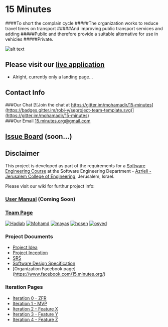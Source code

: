 # 15 Minutes
####To short the complain cycle
#####The organization works to reduce travel times on transport
#####And improving public transport services and adding
#####Public and therefore provide a suitable alternative for use in vehicles
#####Private.
<br />


![alt text](https://github.com/mohamadir/15-minutes/blob/master/logo.jpg "Logo Title Text 1")

## Please visit our [live application](https://15min.azurewebsites.net/)
- Alright, currently only a landing page...

## Contact Info
###Our Chat
[![Join the chat at https://gitter.im/mohamadir/15-minutes](https://badges.gitter.im/robi-y/seproject-team-template.svg)](https://gitter.im/mohamadir/15-minutes)
<br />
###Our Email
15.minutes.org@gmail.com


## [Issue Board](https://huboard.com/robi-y/seproject-team-template#/) (soon...)

## Disclaimer
This project is developed as part of the requirements for a [Software Engineering Course](https://github.com/jce-il/se-class/wiki) at the Software Engineering Department - [Azrieli - Jerusalem College of Engineering](http://www.jce.ac.il/), Jerusalem, Israel.

Please visit our wiki for furthur project info: 

### [User Manual](../../wiki/user-manual) (Coming Soon)

### [Team Page](../../wiki/team)
[![Hadiab](https://avatars2.githubusercontent.com/u/8047742?v=3&u=cb3649ac4510b5df3fbec80caef9f32f992263c6&s=140)](https://github.com/hadiab)
[![Mohamd](https://avatars3.githubusercontent.com/u/17565537?v=3&u=447f3952a4221744da8803cfb4599dddcf033a86&s=140)](https://github.com/mohamadir)
[![mayas]()](https://github.com/mayasma)
[![hosen](https://avatars0.githubusercontent.com/u/17565534?v=3&u=3830bc7eeef96087d0bdda7d0feb784f0feec245&s=140)](https://github.com/hosenja)
[![osyed](https://avatars3.githubusercontent.com/u/17565547?v=3&u=4725c9270895a13711af0c4785dd0c3b68047bc1&s=140)](https://github.com/osyejda)


### Project Documents
- [Project Idea](../../wiki/idea)
- [Project Inception](../../wiki/Project-Inception-and-Planing)
- [SRS](https://docs.google.com/document/d/1aWuRR5wPazvdNnR78T3rhJyu5o6wizhHf5sQ3-4jaDs/edit)
- [Software Design Specification](../../wiki/sds)
- [Organization Facebook page] (https://www.facebook.com/15.minutes.org/)

### Iteration Pages
- [Iteration 0 - ZFR]()
- [Iteration 1 - MVP]()
- [Iteration 2 - Feature X]()
- [Iteration 3 - Feature Y]()
- [Iteration 4 - Feature Z]()
